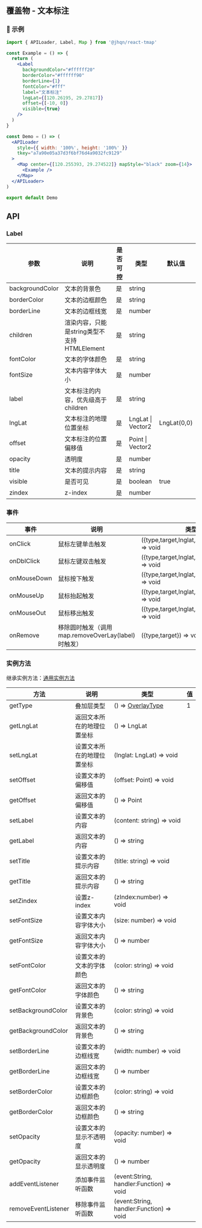 ## 覆盖物 - 文本标注

### 🔨 示例
```jsx
import { APILoader, Label, Map } from '@jhqn/react-tmap'

const Example = () => {
  return (
    <Label
      backgroundColor="#ffffff20"
      borderColor="#ffffff90"
      borderLine={1}
      fontColor="#fff"
      label="文本标注"
      lngLat={[120.26195, 29.27817]}
      offset={[-10, 0]}
      visible={true}
    />
  )
}

const Demo = () => (
  <APILoader
    style={{ width: '100%', height: '100%' }}
    tkey="a7a90e05a37d3f6bf76d4a9032fc9129"
  >
    <Map center={[120.255393, 29.274522]} mapStyle="black" zoom={14}>
      <Example />
    </Map>
  </APILoader>
)

export default Demo
```

## API

### Label

| 参数            | 说明                                        | 是否可控 | 类型              | 默认值      |
| --------------- | ------------------------------------------- | -------- | ----------------- | ----------- |
| backgroundColor | 文本的背景色                                | 是       | string            |             |
| borderColor     | 文本的边框颜色                              | 是       | string            |             |
| borderLine      | 文本的边框线宽                              | 是       | number            |             |
| children        | 渲染内容，只能是string类型不支持HTMLElement | 是       | string            |             |
| fontColor       | 文本的字体颜色                              | 是       | string            |             |
| fontSize        | 文本内容字体大小                            | 是       | number            |             |
| label           | 文本标注的内容，优先级高于children          | 是       | string            |             |
| lngLat          | 文本标注的地理位置坐标                      | 是       | LngLat \| Vector2 | LngLat(0,0) |
| offset          | 文本标注的位置偏移值                        | 是       | Point \| Vector2  |             |
| opacity         | 透明度                                      | 是       | number            |             |
| title           | 文本的提示内容                              | 是       | string            |             |
| visible         | 是否可见                                    | 是       | boolean           | true        |
| zindex          | z-index                                     | 是       | number            |             |

### 事件

| 事件        | 说明                                               | 类型                                          |
| ----------- | -------------------------------------------------- | --------------------------------------------- |
| onClick     | 鼠标左键单击触发                                   | ({type,target,lnglat,containerPoint}) => void |
| onDblClick  | 鼠标左键双击触发                                   | ({type,target,lnglat,containerPoint}) => void |
| onMouseDown | 鼠标按下触发                                       | ({type,target,lnglat,containerPoint}) => void |
| onMouseUp   | 鼠标抬起触发                                       | ({type,target,lnglat,containerPoint}) => void |
| onMouseOut  | 鼠标移出触发                                       | ({type,target,lnglat,containerPoint}) => void |
| onRemove    | 移除圆时触发（调用map.removeOverLay(label)时触发） | ({type,target}) => void                       |

### 实例方法

继承实例方法：[通用实例方法](/packages/react/src/overlay/index.zh-CN.md#实例方法)

| 方法                | 说明                       | 类型                                                                        | 值  |
| ------------------- | -------------------------- | --------------------------------------------------------------------------- | --- |
| getType             | 叠加层类型                 | () => [OverlayType](/packages/react/src/overlay/index.zh-CN.md#overlaytype) | 1   |
| getLngLat           | 返回文本所在的地理位置坐标 | () => LngLat                                                                |     |
| setLngLat           | 设置文本所在的地理位置坐标 | (lnglat: LngLat) => void                                                    |     |
| setOffset           | 设置文本的偏移值           | (offset: Point) => void                                                     |     |
| getOffset           | 返回文本的偏移值           | () => Point                                                                 |     |
| setLabel            | 设置文本的内容             | (content: string) => void                                                   |     |
| getLabel            | 返回文本的内容             | () => string                                                                |     |
| setTitle            | 设置文本的提示内容         | (title: string) => void                                                     |     |
| getTitle            | 返回文本的提示内容         | () => string                                                                |     |
| setZindex           | 设置z-index                | (zIndex:number) => void                                                     |     |
| setFontSize         | 设置文本内容字体大小       | (size: number) => void                                                      |     |
| getFontSize         | 返回文本内容字体大小       | () => number                                                                |     |
| setFontColor        | 设置文本的文本的字体颜色   | (color: string) => void                                                     |     |
| getFontColor        | 返回文本的字体颜色         | () => string                                                                |     |
| setBackgroundColor  | 设置文本的背景色           | (color: string) => void                                                     |     |
| getBackgroundColor  | 返回文本的背景色           | () => string                                                                |     |
| setBorderLine       | 设置文本的边框线宽         | (width: number) => void                                                     |     |
| getBorderLine       | 返回文本的边框线宽         | () => number                                                                |     |
| setBorderColor      | 设置文本的边框颜色         | (color: string) => void                                                     |     |
| getBorderColor      | 返回文本的边框颜色         | () => string                                                                |     |
| setOpacity          | 设置文本的显示不透明度     | (opacity: number) => void                                                   |     |
| getOpacity          | 返回文本的显示透明度       | () => number                                                                |     |
| addEventListener    | 添加事件监听函数           | (event:String, handler:Function) => void                                    |     |
| removeEventListener | 移除事件监听函数           | (event:String, handler:Function) => void                                    |     |
